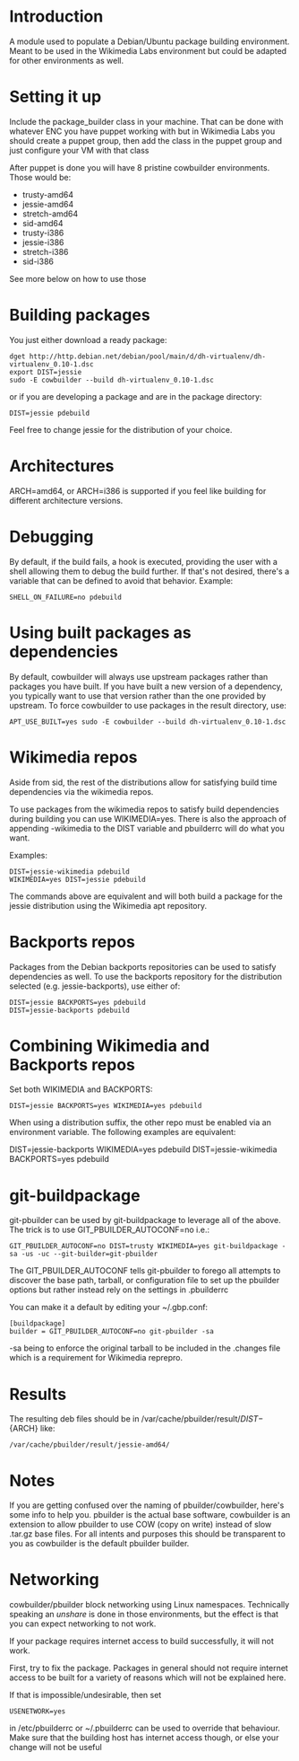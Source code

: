 Introduction
============

A module used to populate a Debian/Ubuntu package building environment. Meant to
be used in the Wikimedia Labs environment but could be adapted for other
environments as well.

Setting it up
=============

Include the package\_builder class in your machine. That can be done with whatever
ENC you have puppet working with but in Wikimedia Labs you should create a
puppet group, then add the class in the puppet group and just configure your VM
with that class

After puppet is done you will have 8 pristine cowbuilder environments. Those
would be:

 * trusty-amd64
 * jessie-amd64
 * stretch-amd64
 * sid-amd64
 * trusty-i386
 * jessie-i386
 * stretch-i386
 * sid-i386

See more below on how to use those

Building packages
=================

You just either download a ready package:

    dget http://http.debian.net/debian/pool/main/d/dh-virtualenv/dh-virtualenv_0.10-1.dsc
    export DIST=jessie
    sudo -E cowbuilder --build dh-virtualenv_0.10-1.dsc

or if you are developing a package and are in the package directory:

    DIST=jessie pdebuild

Feel free to change jessie for the distribution of your choice.

Architectures
=============

ARCH=amd64, or ARCH=i386 is supported if you feel like building for
different architecture versions.

Debugging
=========

By default, if the build fails, a hook is executed, providing the user with a
shell allowing them to debug the build further. If that's not desired, there's a
variable that can be defined to avoid that behavior. Example:

    SHELL_ON_FAILURE=no pdebuild

Using built packages as dependencies
====================================

By default, cowbuilder will always use upstream packages rather than packages
you have built. If you have built a new version of a dependency, you typically
want to use that version rather than the one provided by upstream. To force
cowbuilder to use packages in the result directory, use:

    APT_USE_BUILT=yes sudo -E cowbuilder --build dh-virtualenv_0.10-1.dsc

Wikimedia repos
===============

Aside from sid, the rest of the distributions allow for satisfying build time
dependencies via the wikimedia repos.

To use packages from the wikimedia repos to satisfy build dependencies during
building you can use WIKIMEDIA=yes. There is also the approach of appending
-wikimedia to the DIST variable and pbuilderrc will do what you want.

Examples:

    DIST=jessie-wikimedia pdebuild
    WIKIMEDIA=yes DIST=jessie pdebuild

The commands above are equivalent and will both build a package for the
jessie distribution using the Wikimedia apt repository.

Backports repos
===============

Packages from the Debian backports repositories can be used to satisfy
dependencies as well. To use the backports repository for the distribution
selected (e.g. jessie-backports), use either of:

    DIST=jessie BACKPORTS=yes pdebuild
    DIST=jessie-backports pdebuild

Combining Wikimedia and Backports repos
=======================================

Set both WIKIMEDIA and BACKPORTS:

    DIST=jessie BACKPORTS=yes WIKIMEDIA=yes pdebuild

When using a distribution suffix, the other repo must be enabled via an
environment variable. The following examples are equivalent:

  DIST=jessie-backports WIKIMEDIA=yes pdebuild
  DIST=jessie-wikimedia BACKPORTS=yes pdebuild

git-buildpackage
================

git-pbuilder can be used by git-buildpackage to leverage all of the above. The
trick is to use GIT\_PBUILDER\_AUTOCONF=no i.e.:

    GIT_PBUILDER_AUTOCONF=no DIST=trusty WIKIMEDIA=yes git-buildpackage -sa -us -uc --git-builder=git-pbuilder

The GIT\_PBUILDER\_AUTOCONF tells git-pbuilder to forego all attempts to discover the base path, tarball, or
configuration file to set up the pbuilder options but rather instead rely on the settings in .pbuilderrc

You can make it a default by editing your ~/.gbp.conf:

    [buildpackage]
    builder = GIT_PBUILDER_AUTOCONF=no git-pbuilder -sa

-sa being to enforce the original tarball to be included in the .changes file
which is a requirement for Wikimedia reprepro.

Results
=======

The resulting deb files should be in /var/cache/pbuilder/result/${DIST}-${ARCH} like:

    /var/cache/pbuilder/result/jessie-amd64/

Notes
=====

If you are getting confused over the naming of pbuilder/cowbuilder, here's some
info to help you. pbuilder is the actual base software, cowbuilder is an
extension to allow pbuilder to use COW (copy on write) instead of slow .tar.gz
base files. For all intents and purposes this should be transparent to you as
cowbuilder is the default pbuilder builder.

Networking
==========

cowbuilder/pbuilder block networking using Linux namespaces. Technically speaking an
*unshare* is done in those environments, but the effect is that you can expect
networking to not work.

If your package requires internet access to build successfully, it will not
work.

First, try to fix the package. Packages in general should not require internet
access to be built for a variety of reasons which will not be explained here.

If that is impossible/undesirable, then set

    USENETWORK=yes

in /etc/pbuilderrc or ~/.pbuilderrc can be used to override that behaviour.
Make sure that the building host has internet access though, or else your change
will not be useful

